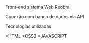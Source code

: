 Front-end sistema Web Reobra

Conexão com banco de dados via API

Tecnologias utilizadas

*HTML
*CSS3
*JAVASCRIPT     